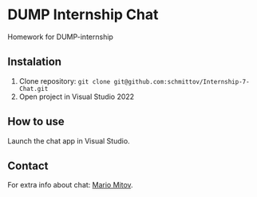 # DUMP Internship Chat
Homework for DUMP-internship

## Instalation
1. Clone repository: `git clone git@github.com:schmittov/Internship-7-Chat.git`
2. Open project in Visual Studio 2022

## How to use
Launch the chat app in Visual Studio.

## Contact
For extra info about chat: [Mario Mitov](mailto:mariomitov31@gmail.com).
